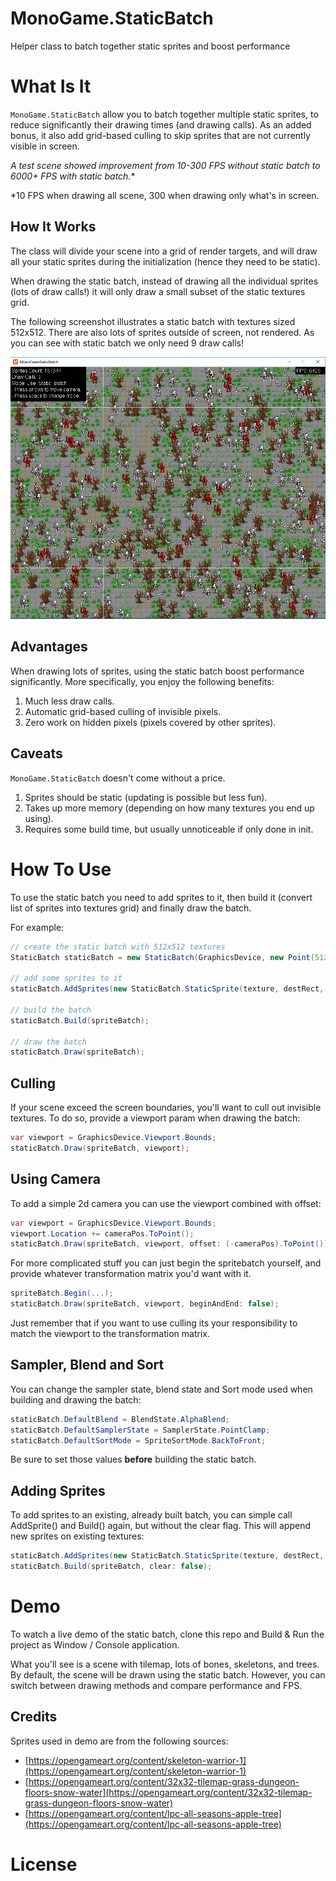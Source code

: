 # MonoGame.StaticBatch

Helper class to batch together static sprites and boost performance


# What Is It

`MonoGame.StaticBatch` allow you to batch together multiple static sprites, to reduce significantly their drawing times (and drawing calls).
As an added bonus, it also add grid-based culling to skip sprites that are not currently visible in screen.

**A test scene showed improvement from 10-300 FPS* without static batch to 6000+ FPS with static batch.**

*10 FPS when drawing all scene, 300 when drawing only what's in screen.

## How It Works

The class will divide your scene into a grid of render targets, and will draw all your static sprites during the initialization (hence they need to be static).

When drawing the static batch, instead of drawing all the individual sprites (lots of draw calls!) it will only draw a small subset of the static textures grid.

The following screenshot illustrates a static batch with textures sized 512x512. There are also lots of sprites outside of screen, not rendered. As you can see with static batch we only need 9 draw calls!

![How It Works](Assets/example1.jpg "How It Works")


## Advantages

When drawing lots of sprites, using the static batch boost performance significantly. More specifically, you enjoy the following benefits:

1. Much less draw calls.
2. Automatic grid-based culling of invisible pixels.
3. Zero work on hidden pixels (pixels covered by other sprites).

## Caveats

`MonoGame.StaticBatch` doesn't come without a price. 

1. Sprites should be static (updating is possible but less fun).
2. Takes up more memory (depending on how many textures you end up using).
3. Requires some build time, but usually unnoticeable if only done in init.


# How To Use

To use the static batch you need to add sprites to it, then build it (convert list of sprites into textures grid) and finally draw the batch.

For example:

```cs
// create the static batch with 512x512 textures
StaticBatch staticBatch = new StaticBatch(GraphicsDevice, new Point(512, 512));

// add some sprites to it
staticBatch.AddSprites(new StaticBatch.StaticSprite(texture, destRect, srcRect, ....));

// build the batch
staticBatch.Build(spriteBatch);

// draw the batch
staticBatch.Draw(spriteBatch);
```

## Culling

If your scene exceed the screen boundaries, you'll want to cull out invisible textures. To do so, provide a viewport param when drawing the batch:

```cs
var viewport = GraphicsDevice.Viewport.Bounds;
staticBatch.Draw(spriteBatch, viewport);
```

## Using Camera

To add a simple 2d camera you can use the viewport combined with offset:

```cs
var viewport = GraphicsDevice.Viewport.Bounds;
viewport.Location += cameraPos.ToPoint();
staticBatch.Draw(spriteBatch, viewport, offset: (-cameraPos).ToPoint());
```

For more complicated stuff you can just begin the spritebatch yourself, and provide whatever transformation matrix you'd want with it.

```cs
spriteBatch.Begin(...);
staticBatch.Draw(spriteBatch, viewport, beginAndEnd: false);
```

Just remember that if you want to use culling its your responsibility to match the viewport to the transformation matrix.

## Sampler, Blend and Sort

You can change the sampler state, blend state and Sort mode used when building and drawing the batch:

```cs
staticBatch.DefaultBlend = BlendState.AlphaBlend;
staticBatch.DefaultSamplerState = SamplerState.PointClamp;
staticBatch.DefaultSortMode = SpriteSortMode.BackToFront;
```

Be sure to set those values **before** building the static batch.

## Adding Sprites

To add sprites to an existing, already built batch, you can simple call AddSprite() and Build() again, but without the clear flag. This will append new sprites on existing textures:

```cs
staticBatch.AddSprites(new StaticBatch.StaticSprite(texture, destRect, srcRect, ....));
staticBatch.Build(spriteBatch, clear: false);
```

# Demo

To watch a live demo of the static batch, clone this repo and Build & Run the project as Window / Console application.

What you'll see is a scene with tilemap, lots of bones, skeletons, and trees. 
By default, the scene will be drawn using the static batch. However, you can switch between drawing methods and compare performance and FPS.

## Credits

Sprites used in demo are from the following sources:

- [https://opengameart.org/content/skeleton-warrior-1](https://opengameart.org/content/skeleton-warrior-1)
- [https://opengameart.org/content/32x32-tilemap-grass-dungeon-floors-snow-water](https://opengameart.org/content/32x32-tilemap-grass-dungeon-floors-snow-water)
- [https://opengameart.org/content/lpc-all-seasons-apple-tree](https://opengameart.org/content/lpc-all-seasons-apple-tree)


# License

